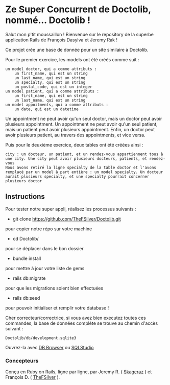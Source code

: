 # Ze Super Concurrent de Doctolib, nommé... Doctolib !


Salut mon p'tit moussaillon !
Bienvenue sur le repository de la superbe application Rails de François Dasylva et Jeremy Rak !

Ce projet crée une base de donnée pour un site similaire à Doctolib.

Pour le premier exercice, les models ont été créés comme suit :

    un model doctor, qui a comme attributs :
        un first_name, qui est un string
        un last_name, qui est un string
        un specialty, qui est un string
        un postal_code, qui est un integer
    un model patient, qui a comme attributs :
        un first_name, qui est un string
        un last_name, qui est un string
    un model appoitments, qui a comme attributs :
        un date, qui est un datetime

Un appointment ne peut avoir qu'un seul doctor, mais un doctor peut avoir plusieurs appointment. Un appointment ne peut avoir qu'un seul patient, mais un patient peut avoir plusieurs appointment. Enfin, un doctor peut avoir plusieurs patient, au travers des appointments, et vice versa.

Puis pour le deuxième exercice, deux tables ont été créées ainsi :

    city : un docteur, un patient, et un rendez-vous appartiennent tous à une city. Une city peut avoir plusieurs docteurs, patients, et rendez-vous
    Nous avons retiré la ligne specialty de la table doctor et l'avons remplacé par un model à part entière : un model specialty. Un docteur aurait plusieurs specialty, et une specialty pourrait concerner plusieurs doctor


## Instructions ##
Pour tester notre super appli, réalisez les processus suivants :
- git clone https://github.com/TheFSilver/Doctolib.git

pour copier notre répo sur votre machine
- cd Doctolib/

pour se déplacer dans le bon dossier
- bundle install

pour mettre à jour votre liste de gems
- rails db:migrate

pour que les migrations soient bien effectuées
- rails db:seed

pour pouvoir initialiser et remplir votre database !

Cher correcteur/correctrice, si vous avez bien executez toutes ces commandes, la base de données complète se trouve au chemin d'accès suivant :

```Doctolib/db/development.sqlite3 ```

Ouvrez-la avec <a href="http://sqlitebrowser.org/">DB Browser</a> ou <a href="http://sqlitestudio.pl/?act=download">SQLStudio</a>

### Concepteurs ###

Conçu en Ruby on Rails, ligne par ligne, par Jeremy R. ( <a href="https://github.com/skageraz">Skageraz</a> ) et François D. ( <a href="https://github.com/TheFSilver">TheFSilver</a> ).
